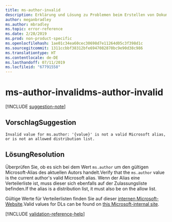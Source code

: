 ```yaml
---
title: ms-author-invalid
description: Erklärung und Lösung zu Problemen beim Erstellen von Dokumentationsartikeln – ms-author-invalid
author: meganbradley
ms.author: mbradley
ms.topic: error-reference
ms.date: 2/28/2019
ms.prod: non-product-specific
ms.openlocfilehash: 1ae01c34ea60cec30698d7e11264d05c3f398d1c
ms.sourcegitcommit: 1311ccbbf38312bfe6947082870bc9e90d38c986
ms.translationtype: HT
ms.contentlocale: de-DE
ms.lasthandoff: 07/11/2019
ms.locfileid: "67791558"
---
```

# <a name="ms-author-invalid"></a><span data-ttu-id="84a9f-103">ms-author-invalid</span><span class="sxs-lookup"><span data-stu-id="84a9f-103">ms-author-invalid</span></span>

[!INCLUDE [suggestion-note](includes/suggestion-note.md)]

## <a name="suggestion"></a><span data-ttu-id="84a9f-104">Vorschlag</span><span class="sxs-lookup"><span data-stu-id="84a9f-104">Suggestion</span></span>

`Invalid value for ms.author: '{value}' is not a valid Microsoft alias, or is not an allowed distribution list.`

## <a name="resolution"></a><span data-ttu-id="84a9f-105">Lösung</span><span class="sxs-lookup"><span data-stu-id="84a9f-105">Resolution</span></span>

<span data-ttu-id="84a9f-106">Überprüfen Sie, ob es sich bei dem Wert `ms.author` um den gültigen Microsoft-Alias des aktuellen Autors handelt.</span><span class="sxs-lookup"><span data-stu-id="84a9f-106">Verify that the `ms.author` value is the current author's valid Microsoft alias.</span></span> <span data-ttu-id="84a9f-107">Wenn der Alias eine Verteilerliste ist, muss dieser sich ebenfalls auf der Zulassungsliste befinden.</span><span class="sxs-lookup"><span data-stu-id="84a9f-107">If the alias is a distribution list, it must also be on the allow list.</span></span>

<span data-ttu-id="84a9f-108">Gültige Werte für Verteilerlisten finden Sie auf dieser [internen Microsoft-Website](https://docsmetadatatool.azurewebsites.net/allowlists).</span><span class="sxs-lookup"><span data-stu-id="84a9f-108">Valid values for DLs can be found on [this Microsoft-internal site](https://docsmetadatatool.azurewebsites.net/allowlists).</span></span>

<!--make sure to add this file to your includes folder and verify the path-->
[!INCLUDE [validation-reference-help](includes/validation-reference-help.md)]
